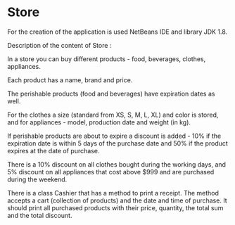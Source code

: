 # Store

For the creation of the application is used NetBeans IDE and library JDK 1.8.



Description of the content of Store :

In a store you can buy different products - food, beverages, clothes, appliances.

Each product has a name, brand and price. 

The perishable products (food and beverages) have expiration dates as well. 

For the clothes a size (standard from XS, S, M, L, XL) and color is stored, and for appliances - model, production date and weight (in kg).

If perishable products are about to expire a discount is added - 10% if the expiration date is within 5 days of the purchase date and 50% if the product expires at the date of purchase.

There is a 10% discount on all clothes bought during the working days, and 5% discount on all appliances that cost above $999 and are purchased during the weekend.


There is a class Cashier that has a method to print a receipt. The method accepts a cart (collection of products) and the date and time of purchase. It should print all purchased products with their price, quantity, the total sum and the total discount. 


